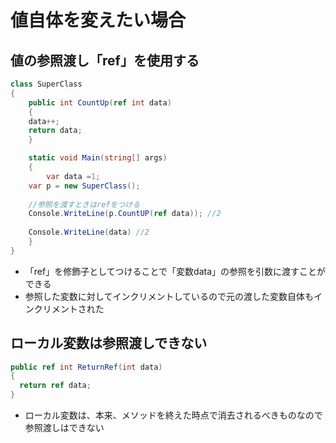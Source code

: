 # 値自体を変えたい場合

## 値の参照渡し「ref」を使用する

```C#
class SuperClass
{
	public int CountUp(ref int data)
	{
  	data++;
  	return data;
	}

	static void Main(string[] args)
	{
 	 	var data =1;
  	var p = new SuperClass();
    
    //参照を渡すときはrefをつける
    Console.WriteLine(p.CountUP(ref data));	//2
    
    Console.WriteLine(data)	//2
	}
}
```

- 「ref」を修飾子としてつけることで「変数data」の参照を引数に渡すことができる
- 参照した変数に対してインクリメントしているので元の渡した変数自体もインクリメントされた

## ローカル変数は参照渡しできない

```C#
public ref int ReturnRef(int data)
{
  return ref data;
}
```

- ローカル変数は、本来、メソッドを終えた時点で消去されるべきものなので参照渡しはできない
